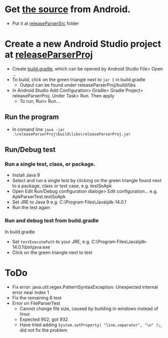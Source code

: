 # Get [the source](https://android.googlesource.com/platform/cts/+/refs/heads/master/tools/release-parser/) from Android.
* Put it at [releaseParserSrc](https://github.com/Alwin-Lin/development-debug-androidTest/tree/master/releaseParser/releaseParserSrc) folder

# Create a new Android Studio project at [releaseParserProj](https://github.com/Alwin-Lin/development-debug-androidTest/tree/master/releaseParser/releaseParserProj)
* Create [build.gradle](https://github.com/Alwin-Lin/development-debug-androidTest/blob/master/releaseParser/releaseParserProj/build.gradle), which can be opened by Android Studio File> Open ...
* To build, click on the green triangle next to ```jar {``` in build.gradle
	* Output can be found under releaseParserProj/build/libs
* In Android Studio Add Configuration> Gradle> Gradle Project> releaseParserProj. Under Task> Run. Then apply
	* To run, Run> Run...
## Run the program
* In comand line ```java -jar .\releaseParserProj\build\libs\releaseParserProj.jar```
## Run/Debug test
### Run a single test, class, or package.
* Install Java 9
* Select and run a single test by clicking on the green triangle found next to a package, class or test case, e.g. testSoApk
* Open Edit Run/Debug configuration dialoge> Edit configuration... e.g. ApkParserTest.testSoApk
* Set JRE to Java 9 e.g. C:\Program Files\Java\jdk-14.0.1
* Run the test again
### Run and debug test from build.gradle
In build.gradle
* Set ```testExecutePath``` to your JRE, e.g. C:\Program Files\Java\jdk-14.0.1\bin\java.exe
* Click on the green triangle next to test
# ToDo
* Fix error: java.util.regex.PatternSyntaxException: Unexpected internal error near index 1
* Fix the remaining 6 test
* Error on FileParserTest
	* Cannot change file size, caused by building in windows instead of linux
	* Expected 902, got 932
	* Have tried adding ```System.setProperty( "line.separator", "\n" );```, did not fix the problem
